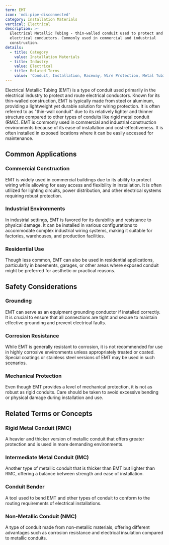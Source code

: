 ```yaml
---
term: EMT
icon: 'mdi:pipe-disconnected'
category: Installation Materials
vertical: Electrical
description: >-
  Electrical Metallic Tubing - thin-walled conduit used to protect and route
  electrical conductors. Commonly used in commercial and industrial
  construction.
details:
  - title: Category
    value: Installation Materials
  - title: Industry
    value: Electrical
  - title: Related Terms
    value: 'Conduit, Installation, Raceway, Wire Protection, Metal Tubing'
---
```

Electrical Metallic Tubing (EMT) is a type of conduit used primarily in the electrical industry to protect and route electrical conductors. Known for its thin-walled construction, EMT is typically made from steel or aluminum, providing a lightweight yet durable solution for wiring protection. It is often referred to as "thin-wall conduit" due to its relatively lighter and thinner structure compared to other types of conduits like rigid metal conduit (RMC). EMT is commonly used in commercial and industrial construction environments because of its ease of installation and cost-effectiveness. It is often installed in exposed locations where it can be easily accessed for maintenance.

## Common Applications

### Commercial Construction
EMT is widely used in commercial buildings due to its ability to protect wiring while allowing for easy access and flexibility in installation. It is often utilized for lighting circuits, power distribution, and other electrical systems requiring robust protection.

### Industrial Environments
In industrial settings, EMT is favored for its durability and resistance to physical damage. It can be installed in various configurations to accommodate complex industrial wiring systems, making it suitable for factories, warehouses, and production facilities.

### Residential Use
Though less common, EMT can also be used in residential applications, particularly in basements, garages, or other areas where exposed conduit might be preferred for aesthetic or practical reasons.

## Safety Considerations

### Grounding
EMT can serve as an equipment grounding conductor if installed correctly. It is crucial to ensure that all connections are tight and secure to maintain effective grounding and prevent electrical faults.

### Corrosion Resistance
While EMT is generally resistant to corrosion, it is not recommended for use in highly corrosive environments unless appropriately treated or coated. Special coatings or stainless steel versions of EMT may be used in such scenarios.

### Mechanical Protection
Even though EMT provides a level of mechanical protection, it is not as robust as rigid conduits. Care should be taken to avoid excessive bending or physical damage during installation and use.

## Related Terms or Concepts

### Rigid Metal Conduit (RMC)
A heavier and thicker version of metallic conduit that offers greater protection and is used in more demanding environments.

### Intermediate Metal Conduit (IMC)
Another type of metallic conduit that is thicker than EMT but lighter than RMC, offering a balance between strength and ease of installation.

### Conduit Bender
A tool used to bend EMT and other types of conduit to conform to the routing requirements of electrical installations.

### Non-Metallic Conduit (NMC)
A type of conduit made from non-metallic materials, offering different advantages such as corrosion resistance and electrical insulation compared to metallic conduits.
